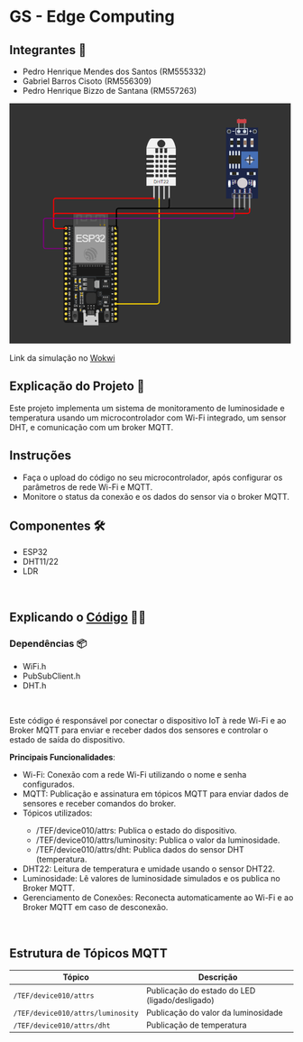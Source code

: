 # GS - Edge Computing

## Integrantes 👋
<ul>
    <li>Pedro Henrique Mendes dos Santos (RM555332)</li>
    <li>Gabriel Barros Cisoto (RM556309)</li>  
    <li>Pedro Henrique Bizzo de Santana (RM557263)</li>
</ul>
 
<img src="./ESP32.png" alt="print do circuito Arduino/printscreen Arduino circuit"/>

Link da simulação no <a href="https://wokwi.com/projects/414726253290118145">Wokwi</a>

## Explicação do Projeto 📖
Este projeto implementa um sistema de monitoramento de luminosidade e temperatura usando um microcontrolador com Wi-Fi integrado, um sensor DHT, e comunicação com um broker MQTT.

## Instruções
<ul>
    <li>Faça o upload do código no seu microcontrolador, após configurar os parâmetros de rede Wi-Fi e MQTT.</li>
    <li>Monitore o status da conexão e os dados do sensor via o broker MQTT.</li>
</ul>

## Componentes 🛠️
<ul>
    <li>ESP32</li>
    <li>DHT11/22</li>
    <li>LDR</li>
</ul>
 
<br>

## Explicando o <a href="https://github.com/pehenmendes/GS---Edge-Computing/blob/main/fiware_IOT.cc">Código</a> 🧑‍💻

### Dependências 📦
<ul>
    <li>WiFi.h</li>
    <li>PubSubClient.h</li>
    <li>DHT.h</li>
</ul>
 
<br>
 
Este código é responsável por conectar o dispositivo IoT à rede Wi-Fi e ao Broker MQTT para enviar e receber dados dos sensores e controlar o estado de saída do dispositivo.

**Principais Funcionalidades**:
<ul>
    <li>Wi-Fi: Conexão com a rede Wi-Fi utilizando o nome e senha configurados.</li>
    <li>MQTT: Publicação e assinatura em tópicos MQTT para enviar dados de sensores e receber comandos do broker.</li>
    <li>Tópicos utilizados:</li>
        <ul>
            <li>/TEF/device010/attrs: Publica o estado do dispositivo.</li>
            <li>/TEF/device010/attrs/luminosity: Publica o valor da luminosidade.</li>
            <li>/TEF/device010/attrs/dht: Publica dados do sensor DHT (temperatura.</li>
        </ul>
    <li>DHT22: Leitura de temperatura e umidade usando o sensor DHT22.</li>
    <li>Luminosidade: Lê valores de luminosidade simulados e os publica no Broker MQTT.</li>
    <li>Gerenciamento de Conexões: Reconecta automaticamente ao Wi-Fi e ao Broker MQTT em caso de desconexão.</li>
</ul>

<br>

## Estrutura de Tópicos MQTT

| Tópico                        | Descrição                                     |
|-------------------------------|-----------------------------------------------|
| `/TEF/device010/attrs`         | Publicação do estado do LED (ligado/desligado)|
| `/TEF/device010/attrs/luminosity`       | Publicação do valor da luminosidade          |
| `/TEF/device010/attrs/dht`     | Publicação de temperatura           |

<br>
